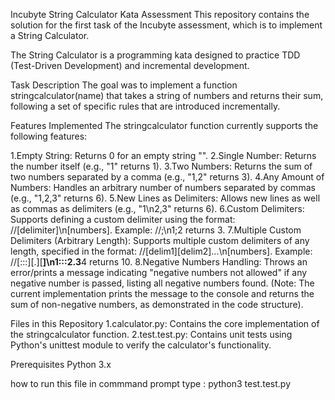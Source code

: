 Incubyte String Calculator Kata Assessment
This repository contains the solution for the first task of the Incubyte assessment, which is to implement a String Calculator.

The String Calculator is a programming kata designed to practice TDD (Test-Driven Development) and incremental development.

Task Description
The goal was to implement a function stringcalculator(name) that takes a string of numbers and returns their sum, following a set of specific rules that are introduced incrementally.

Features Implemented
The stringcalculator function currently supports the following features:

1.Empty String: Returns 0 for an empty string "".
2.Single Number: Returns the number itself (e.g., "1" returns 1).
3.Two Numbers: Returns the sum of two numbers separated by a comma (e.g., "1,2" returns 3).
4.Any Amount of Numbers: Handles an arbitrary number of numbers separated by commas (e.g., "1,2,3" returns 6).
5.New Lines as Delimiters: Allows new lines as well as commas as delimiters (e.g., "1\n2,3" returns 6).
6.Custom Delimiters: Supports defining a custom delimiter using the format: //[delimiter]\n[numbers].
Example: //;\n1;2 returns 3.
7.Multiple Custom Delimiters (Arbitrary Length): Supports multiple custom delimiters of any length, specified in the format: //[delim1][delim2]...\n[numbers].
Example: //[:::][.][**]\n1:::2.3**4 returns 10.
8.Negative Numbers Handling: Throws an error/prints a message indicating "negative numbers not allowed" if any negative number is passed, listing all negative numbers found. (Note: The current implementation prints the message to the console and returns the sum of non-negative numbers, as demonstrated in the code structure).

Files in this Repository
1.calculator.py: Contains the core implementation of the stringcalculator function.
2.test.test.py: Contains unit tests using Python's unittest module to verify the calculator's functionality.

Prerequisites
  Python 3.x

how to run this file
  in commmand prompt type : python3 test.test.py
